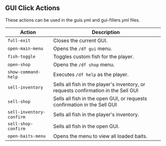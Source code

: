 ## GUI Click Actions

These actions can be used in the guis.yml and gui-fillers.yml files. 

| Action                   | Description                                                                        |
|--------------------------|------------------------------------------------------------------------------------|
| `full-exit`              | Closes the current GUI.                                                            |
| `open-main-menu`         | Opens the `/df gui` menu.                                                         |
| `fish-toggle`            | Toggles custom fish for the player.                                                |
| `open-shop`              | Opens the `/df shop` menu.                                                        |
| `show-command-help`      | Executes `/df help` as the player.                                                |
| `sell-inventory`         | Sells all fish in the player's inventory, or requests confirmation in the Sell GUI |
| `sell-shop`              | Sells all fish in the open GUI, or requests confirmation in the Sell GUI           |
| `sell-inventory-confirm` | Sells all fish in the player's inventory.                                          |
| `sell-shop-confirm`      | Sells all fish in the open GUI.                                                    |
| `open-baits-menu`        | Opens the menu to view all loaded baits.                                           |
